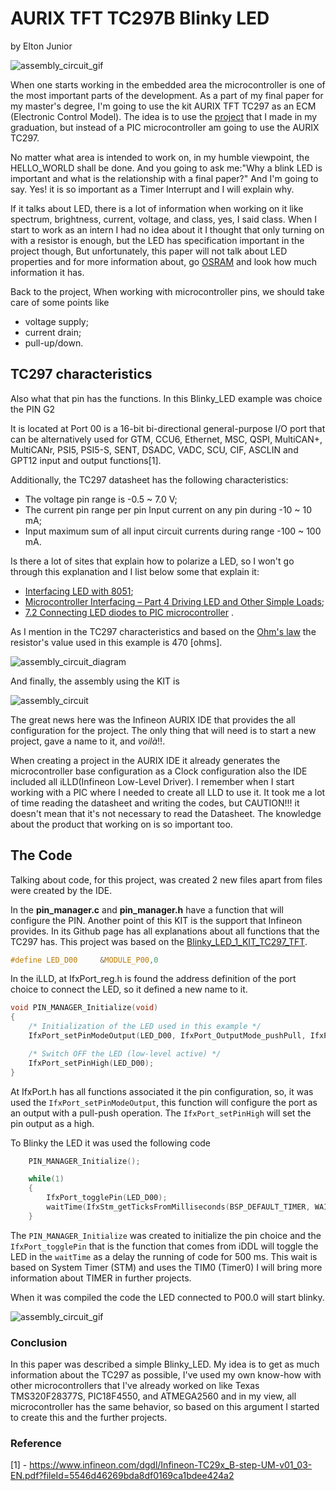 # AURIX TFT TC297B Blinky LED
by Elton Junior

![assembly_circuit_gif](images/assembly_circuit_gif.gif "assembly_circuit_gif") 

When one starts working in the embedded area the microcontroller is one of the most important parts of the development. As a part of my final paper for my master's degree, I'm going to use the kit AURIX TFT TC297 as an ECM (Electronic Control Model). The idea is to use the 
[project](http://fatecsantoandre.edu.br/arquivos/TCC467.pdf) that I made in my graduation, but instead of a PIC microcontroller am going to use the AURIX TC297.

No matter what area is intended to work on, in my humble viewpoint, the HELLO_WORLD shall be done. And you going to ask me:"Why a blink LED is important and what is the relationship with a final paper?"
And I'm going to say. Yes! it is so important as a Timer Interrupt and I will explain why.

If it talks about LED, there is a lot of information when working on it like spectrum, brightness, current, voltage, and class, yes, I said class.
When I start to work as an intern I had no idea about it I thought that only turning on with a resistor is enough, but the LED has specification important in the project though, But unfortunately, this paper will not talk about LED properties and for more information about, go [OSRAM](https://www.osram.com/os/ecat/com/en/class_pim_web_catalog_103489/global/prd_pim_device_2190618/#)
and look how much information it has.

Back to the project, When working with microcontroller pins, we should take care of some points like
- voltage supply;
- current drain;
- pull-up/down. 

## TC297 characteristics
Also what that pin has the functions. In this Blinky_LED example was choice the PIN G2

It is located at Port 00 is a 16-bit bi-directional general-purpose I/O port that can be alternatively used
for GTM, CCU6, Ethernet, MSC, QSPI, MultiCAN+, MultiCANr, PSI5, PSI5-S, SENT,
DSADC, VADC, SCU, CIF, ASCLIN and GPT12 input and output functions[1]. 

Additionally, the TC297 datasheet has the following characteristics:
- The voltage pin range is -0.5 ~ 7.0 V;
- The current pin range per pin Input current on any pin during -10 ~ 10 mA;
- Input maximum sum of all input circuit currents during range -100 ~ 100 mA.

Is there a lot of sites that explain how to polarize a LED, so I won't go through this explanation and I list below some that explain it:
- [Interfacing LED with 8051](https://www.electronicshub.org/led-interfacing-8051/);
- [Microcontroller Interfacing –  Part 4 Driving LED and Other Simple Loads](https://www.w9xt.com/page_microdesign_pt4_drive_led.html);
- [7.2 Connecting LED diodes to PIC microcontroller](http://newengineeringpractice.blogspot.com/2012/01/72-connecting-led-diodes-to-pic.html) .

As I mention in the TC297 characteristics and based on the [Ohm's law](https://en.wikipedia.org/wiki/Ohm's_law) the resistor's value used in this example is 470 [ohms].

![assembly_circuit_diagram](images/assembly_circuit_diagram.png "assembly_circuit_diagram") 

And finally, the assembly using the KIT is

![assembly_circuit](images/assembly_circuit.png "assembly_circuit") 

The great news here was the Infineon AURIX IDE that provides the all configuration for the project. The only thing that will need is to start a new project, gave a name to it, and *voilà*!!.

When creating a project in the AURIX IDE it already generates the microcontroller base configuration as a Clock configuration also the IDE included all iLLD(Infineon Low-Level Driver). I remember when I start working with a PIC where I needed to create all LLD to use it. It took me a lot of time reading the datasheet and writing the codes, but CAUTION!!! it doesn't mean that it's not necessary to read the Datasheet. The knowledge about the product that working on is so important too.

## The Code

Talking about code, for this project, was created 2 new files apart from files were created by the IDE.

In the **pin_manager.c** and **pin_manager.h** have a function that will configure the PIN. Another point of this KIT is the support that Infineon provides. In its Github page has all explanations about all functions that the TC297 has. This project was based on the [Blinky_LED_1_KIT_TC297_TFT](https://github.com/Infineon/AURIX_code_examples/blob/master/code_examples/Blinky_LED_1_KIT_TC297_TFT/Cpu0_Main.c).

```c
#define LED_D00     &MODULE_P00,0   
```
In the iLLD, at IfxPort_reg.h is found the address definition of the port choice to connect the LED, so it defined a new name to it. 

```c
void PIN_MANAGER_Initialize(void)
{
    /* Initialization of the LED used in this example */
    IfxPort_setPinModeOutput(LED_D00, IfxPort_OutputMode_pushPull, IfxPort_OutputIdx_general);

    /* Switch OFF the LED (low-level active) */
    IfxPort_setPinHigh(LED_D00);
}  
```

At IfxPort.h has all functions associated it the pin configuration, so, it was used the ``IfxPort_setPinModeOutput``, this function will configure the port as an output with a pull-push operation. The ``IfxPort_setPinHigh`` will set the pin output as a high.

To Blinky the LED it was used the following code

```c
    PIN_MANAGER_Initialize();

    while(1)
    {
        IfxPort_togglePin(LED_D00);                                                /*! Toggle the state of the LED      */
        waitTime(IfxStm_getTicksFromMilliseconds(BSP_DEFAULT_TIMER, WAIT_TIME));    /*! Wait 500 milliseconds            */
    } 
```
The ``PIN_MANAGER_Initialize`` was created to initialize the pin choice and the ``IfxPort_togglePin`` that is the function that comes from iDDL will toggle the LED in the ``waitTime`` as a delay the running of code for 500 ms. This wait is based on System Timer (STM) and uses the TIM0 (Timer0) I will bring more information about TIMER in further projects.

When it was compiled the code the LED connected to P00.0 will start blinky.

![assembly_circuit_gif](images/assembly_circuit_gif.gif "assembly_circuit_gif") 

### Conclusion

In this paper was described a simple Blinky_LED. My idea is to get as much information about the TC297 as possible, I've used my own know-how with other microcontrollers that I've already worked on like Texas TMS320F28377S, PIC18F4550, and ATMEGA2560 and in my view, all microcontroller has the same behavior, so based on this argument I started to create this and the further projects. 

### Reference

[1] - https://www.infineon.com/dgdl/Infineon-TC29x_B-step-UM-v01_03-EN.pdf?fileId=5546d46269bda8df0169ca1bdee424a2

